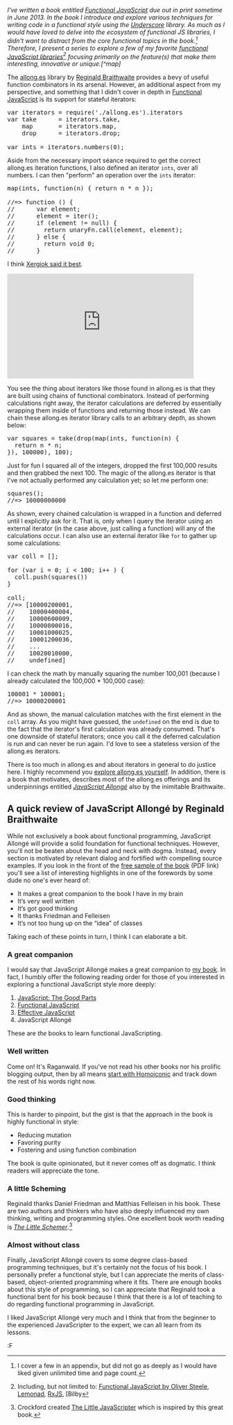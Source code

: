 *I've written a book entitled [Functional JavaScript](http://www.functionaljavascript.com) due out in print sometime in June 2013.  In the book I introduce and explore various techniques for writing code in a functional style using the [Underscore](http://www.underscorejs.org) library.  As much as I would have loved to delve into the ecosystem of functional JS libraries, I didn't want to distract from the core functional topics in the book.[^apx]  Therefore, I present a series to explore a few of my favorite [functional JavaScript libraries](http://blog.fogus.me/tag/fun.js)[^incl] focusing primarily on the feature(s) that make them interesting, innovative or unique.[^map]*

The [allong.es](http://allong.es/) library by [Reginald Braithwaite](http://www.twitter.com/raganwald/) provides a bevy of useful function combinators in its arsenal.  However, an additional aspect from my perspective, and something that I didn't cover in depth in [Functional JavaScript](http://www.functionaljavascript.com) is its support for stateful iterators:

<pre class="prettyprint">
var iterators = require('./allong.es').iterators
var take      = iterators.take,
    map       = iterators.map,
    drop      = iterators.drop;

var ints = iterators.numbers(0);
</pre>

Aside from the necessary import séance required to get the correct allong.es iteration functions, I also defined an iterator `ints`, over all numbers.  I can then "perform" an operation over the `ints` iterator:

<pre class="prettyprint">
map(ints, function(n) { return n * n });

//=> function () {
//      var element;
//      element = iter();
//      if (element != null) {
//        return unaryFn.call(element, element);
//      } else {
//        return void 0;
//      }
</pre>

I think [Xergiok said it best](http://www.youtube.com/watch?v=DuNHOHJ7SIw&t=0m12s).

<iframe width="430" height="242" src="http://www.youtube.com/embed/DuNHOHJ7SIw#t=12" frameborder="0" allowfullscreen></iframe>

You see the thing about iterators like those found in allong.es is that they are built using chains of functional combinators.  Instead of performing calculations right away, the iterator calculations are deferred by essentially wrapping them inside of functions and returning those instead.  We can chain these allong.es iterator library calls to an arbitrary depth, as shown below:

<pre class="prettyprint">
var squares = take(drop(map(ints, function(n) {
  return n * n;
}), 100000), 100);
</pre>

Just for fun I squared all of the integers, dropped the first 100,000 results and then grabbed the next 100.  The magic of the allong.es iterator is that I've not actually performed any calculation yet; so let me perform one:

<pre class="prettyprint">
squares();
//=> 10000000000
</pre>

As shown, every chained calculation is wrapped in a function and deferred until I explicitly ask for it.  That is, only when I query the iterator using an external iterator (in the case above, just calling a function) will any of the calculations occur.  I can also use an external iterator like `for` to gather up some calculations:

<pre class="prettyprint">
var coll = [];

for (var i = 0; i < 100; i++ ) {
  coll.push(squares())
}

coll;
//=> [10000200001,
//    10000400004,
//    10000600009,
//    10000800016,
//    10001000025,
//    10001200036,
//    ...
//    10020010000,
//    undefined]
</pre>

I can check the math by manually squaring the number 100,001 (because I already calculated the 100,000 * 100,000 case):

<pre class="prettyprint">
100001 * 100001;
//=> 10000200001
</pre>

And as shown, the manual calculation matches with the first element in the `coll` array.  As you might have guessed, the `undefined` on the end is due to the fact that the iterator's first calculation was already consumed.  That's one downside of stateful iterators; once you call it the deferred calculation is run and can never be run again.  I'd love to see a stateless version of the allong.es iterators.

There is too much in allong.es and about iterators in general to do justice here.  I highly recommend you [explore allong.es yourself](http://allong.es/try/).  In addition, there is a book that motivates, describes most of the allong.es offerings and its underpinnings entitled *[JavaScript Allongé](https://leanpub.com/javascript-allonge)* also by the inimitable Braithwaite.

## A quick review of JavaScript Allongé by Reginald Braithwaite

While not exclusively a book about functional programming, JavaScript Allongé will provide a solid foundation for functional techniques.  However, you'll not be beaten about the head and neck with dogma.  Instead, every section is motivated by relevant dialog and fortified with compelling source examples.  If you look in the front of the [free sample of the book](http://samples.leanpub.com/javascript-allonge-sample.pdf) (PDF link) you'll see a list of interesting highlights in one of the forewords by some dude no one's ever heard of:

* It makes a great companion to the book I have in my brain
* It’s very well written
* It’s got good thinking
* It thanks Friedman and Felleisen
* It’s not too hung up on the “idea” of classes

Taking each of these points in turn, I think I can elaborate a bit.

### A great companion

I would say that JavaScript Allongé makes a great companion to [my book](http://www.amazon.com/Functional-JavaScript-Introducing-Programming-Underscore-js/dp/1449360726/?tag=fogus-20).  In fact, I humbly offer the following reading order for those of you interested in exploring a functional JavaScript style more deeply:

 1. [JavaScript: The Good Parts](http://www.amazon.com/JavaScript-Good-Parts-Douglas-Crockford/dp/0596517742/?tag=fogus-20)
 2. [Functional JavaScript](http://www.amazon.com/Functional-JavaScript-Introducing-Programming-Underscore-js/dp/1449360726/?tag=fogus-20)
 3. [Effective JavaScript](http://www.amazon.com/Effective-JavaScript-Specific-Software-Development/dp/0321812182/?tag=fogus-20)
 4. JavaScript Allongé

These are *the* books to learn functional JavaScripting.
 
### Well written

Come on!  It's Raganwald.  If you've not read his other books nor his prolific blogging output, then by all means [start with Homoiconic](https://github.com/raganwald/homoiconic) and track down the rest of his words right now.

### Good thinking

This is harder to pinpoint, but the gist is that the approach in the book is highly functional in style:

 * Reducing mutation
 * Favoring purity
 * Fostering and using function combination

The book is quite opinionated, but it never comes off as dogmatic.  I think readers will appreciate the tone.

### A little Scheming

Reginald thanks Daniel Friedman and Matthias Felleisen in his book.  These are two authors and thinkers who have also deeply influenced my own thinking, writing and programming styles.  One excellent book worth reading is *[The Little Schemer](http://www.amazon.com/The-Little-Schemer-4th-Edition/dp/0262560992?tag=fogus-20)*.[^littlejs]

### Almost without class

Finally, JavaScript Allongé covers to some degree class-based programming techniques, but it's certainly not the focus of his book.  I personally prefer a functional style, but I can appreciate the merits of class-based, object-oriented programming where it fits.  There are enough books about this style of programming, so I can appreciate that Reginald took a functional bent for his book because I think that there is a lot of teaching to do regarding functional programming in JavaScript.

I liked JavaScript Allongé very much and I think that from the beginner to the experienced JavaScripter to the expert, we can all learn from its lessons.

:F

[^littlejs]: Crockford created [The Little JavaScripter](http://javascript.crockford.com/little.html) which is inspired by this great book.

[^apx]: I cover a few in an appendix, but did not go as deeply as I would have liked given unlimited time and page count.

[^incl]: Including, but not limited to: [Functional JavaScript by Oliver Steele](http://osteele.com/sources/javascript/functional/), [Lemonad](http://functionaljs.org/), [RxJS](http://reactive-extensions.github.com/RxJS/), [Bilby
